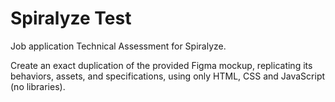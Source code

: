 # Spiralyze Test

Job application Technical Assessment for Spiralyze.

Create an exact duplication of the provided Figma mockup, replicating its behaviors, assets, and specifications, using only HTML, CSS and JavaScript (no libraries).